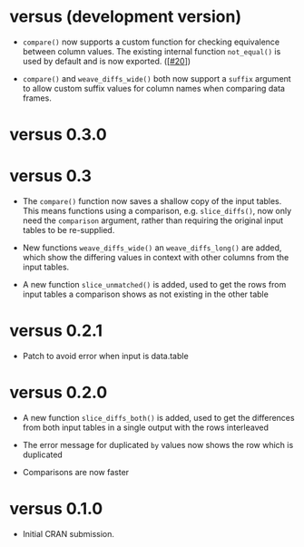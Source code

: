 # versus (development version)

* `compare()` now supports a custom function for checking equivalence between column values. The existing internal function `not_equal()` is used by default and is now exported. ([[#20](https://github.com/eutwt/versus/issues/20)])

* `compare()` and `weave_diffs_wide()` both now support a `suffix` argument to allow custom suffix values for column names when comparing data frames.

# versus 0.3.0

# versus 0.3

* The `compare()` function now saves a shallow copy of the input tables. This
  means functions using a comparison, e.g. `slice_diffs()`, now only need the
  `comparison` argument, rather than requiring the original input tables to be
  re-supplied.

* New functions `weave_diffs_wide()` an `weave_diffs_long()` are added, which show
  the differing values in context with other columns from the input tables.

* A new function `slice_unmatched()` is added, used to get the rows from
  input tables a comparison shows as not existing in the other table

# versus 0.2.1

* Patch to avoid error when input is data.table

# versus 0.2.0

* A new function `slice_diffs_both()` is added, used to get the differences from
  both input tables in a single output with the rows interleaved

* The error message for duplicated `by` values now shows the row which is duplicated

* Comparisons are now faster

# versus 0.1.0

* Initial CRAN submission.
